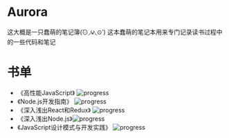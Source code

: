 # Aurora
这大概是一只蠢萌的笔记簿(́⊙◞౪◟⊙‵)
这本蠢萌的笔记本用来专门记录读书过程中的一些代码和笔记

# 书单

* 《高性能JavaScript》 ![progress](http://progressed.io/bar/100)
* 《Node.js开发指南》 ![progress](http://progressed.io/bar/100)
* 《深入浅出React和Redux》 ![progress](http://progressed.io/bar/38)
* 《深入浅出Node.js》![progress](http://progressed.io/bar/10)
* 《JavaScript设计模式与开发实践》 ![progress](http://progressed.io/bar/0)
